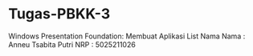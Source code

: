 # Tugas-PBKK-3
Windows Presentation Foundation: Membuat Aplikasi List Nama
Nama : Anneu Tsabita Putri
NRP  : 5025211026
